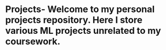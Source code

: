 # Projects- Welcome to my personal projects repository. Here I store various ML projects unrelated to my coursework.
